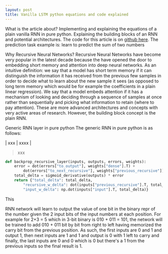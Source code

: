 ```yaml
---
layout: post
title: Vanilla LSTM python equations and code explained
---
```


What is the article about?
Implementing and explaining the equations of a plain vanilla RNN in pure python. Explaining the building blocks of an
RNN and potential architectures. The code for this article is on [github here](https://github.com/hiflyin/Vanilla-LSTM/blob/master/rnn.py).
The prediction task example is: learn to predict the sum of two numbers

Why Recursive Neural Networks?
Recursive Neural Networks have become very popular in the latest decade because the have opened the door to embedding 
short memory and attention into deep neural networks. As an intuitive definition: we say that a model has short term
memory if it can distinguish the information it has received from the previous few samples in order to decide what 
to learn about the new sample it sees (as opposed to long term memory which would be for example the coefficients in a
plain  linear regression). We say that a model embeds attention if it has a mechanism of looking and deciding through
a sequence of samples at once rather than sequentially and picking what information to retain (where to pay attention).
These are more advanced architectures and concepts with very active areas of research. However, the building 
block concept is the plain RNN. 

Generic RNN layer in pure python
The generic RNN in pure python is as follows:

| xxx | xxxx    |


> xxx

```python
def backprop_recursive_layer(inputs, outputs, errors, weights):
    error = dot(errors["to_output"], weights["dense"].T) +
        dot(errors["to_next_recursive"], weights["previous_recursive"])
    total_delta = sigmoid_derivative(outputs) * error
    return {"total_delta": total_delta,
        "recursive_w_delta": dot(inputs["previous_recursive"].T, total_delta),
        "input_w_delta": np.dot(inputs["input"].T, total_delta)}
```



This 

RNN network will learn to output the value of one bit in the binary repr of the number given the 2 input bits
of the input numbers at each position.
For example for 2+3 = 5 which in 3-bit binary is 010 + 011 = 101, the network will be trained to add 010 + 011
bit by bit from right to left having memorized the carry bit from the previous position. As such, the first
inputs are 0 and 1 and output 1, then next inputs are 1 and 1 and output is 0 with 1 left to carry and finally,
the last inputs are 0 and 0 which is 0 but there's a 1 from the previous inputs so the final result is 1.

